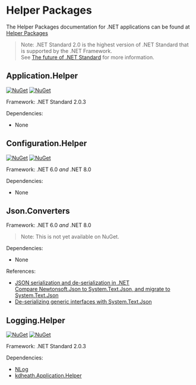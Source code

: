 # Helper Packages
The Helper Packages documentation for .NET applications can be found at [Helper Packages](https://kevindheath.github.io/nuget/html/R_Project_NuGetPackages.htm)

> Note: .NET Standard 2.0 is the highest version of .NET Standard that is supported by the .NET Framework.\
> See [The future of .NET Standard](https://devblogs.microsoft.com/dotnet/the-future-of-net-standard/) for more information.

## Application.Helper
[![NuGet](https://img.shields.io/nuget/v/kdheath.Application.Helper.svg)](https://www.nuget.org/packages/kdheath.Application.Helper)
[![NuGet](https://img.shields.io/nuget/dt/kdheath.Application.Helper.svg)](https://www.nuget.org/packages/kdheath.Application.Helper)

Framework: .NET Standard 2.0.3

Dependencies:
- None
 
## Configuration.Helper
[![NuGet](https://img.shields.io/nuget/v/kdheath.Configuration.Helper.svg)](https://www.nuget.org/packages/kdheath.Configuration.Helper)
[![NuGet](https://img.shields.io/nuget/dt/kdheath.Configuration.Helper.svg)](https://www.nuget.org/packages/kdheath.Configuration.Helper)

Framework: .NET 6.0 _and_ .NET 8.0

Dependencies:
- None

## Json.Converters
Framework: .NET 6.0 _and_ .NET 8.0

> Note: This is not yet available on NuGet.

Dependencies:
- None

References:
- [JSON serialization and de-serialization in .NET](https://learn.microsoft.com/en-us/dotnet/standard/serialization/system-text-json/overview)\
[Compare Newtonsoft.Json to System.Text.Json, and migrate to System.Text.Json](https://learn.microsoft.com/en-us/dotnet/standard/serialization/system-text-json/migrate-from-newtonsoft)
- [De-serializing generic interfaces with System.Text.Json](https://www.mrlacey.com/2019/10/deserializing-generic-interfaces-with.html)

## Logging.Helper
[![NuGet](https://img.shields.io/nuget/v/kdheath.Logging.Helper.svg)](https://www.nuget.org/packages/kdheath.Logging.Helper)
[![NuGet](https://img.shields.io/nuget/dt/kdheath.Logging.Helper.svg)](https://www.nuget.org/packages/kdheath.Logging.Helper)

Framework: .NET Standard 2.0.3

Dependencies:
- [NLog](https://www.nuget.org/packages/NLog)
- [kdheath.Application.Helper](https://www.nuget.org/packages/kdheath.Application.Helper)